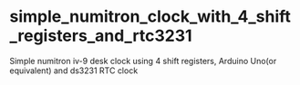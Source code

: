 # simple_numitron_clock_with_4_shift_registers_and_rtc3231
Simple numitron iv-9 desk clock using 4 shift registers, Arduino Uno(or equivalent) and ds3231 RTC clock
